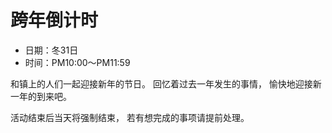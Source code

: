 # 跨年倒计时

- 日期：冬31日
- 时间：PM10:00〜PM11:59

和镇上的人们一起迎接新年的节日。
回忆着过去一年发生的事情，
愉快地迎接新一年的到来吧。

活动结束后当天将强制结束，
若有想完成的事项请提前处理。
